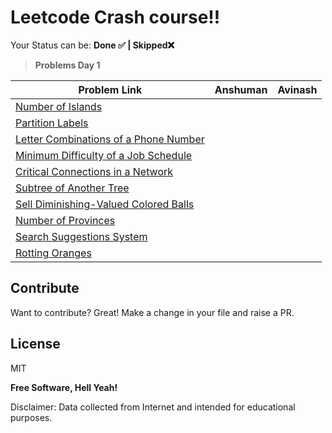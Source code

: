 # Leetcode Crash course!!

Your Status can be: **Done ✅ | Skipped❌**
<br>

> **Problems Day 1**

| Problem Link | Anshuman | Avinash |
| ------ | ------ | ------ |
| [Number of Islands](https://leetcode.com/problems/number-of-islands/)  |  |  
| [Partition Labels](https://leetcode.com/problems/partition-labels/) |  |  |
| [Letter Combinations of a Phone Number](https://leetcode.com/problems/letter-combinations-of-a-phone-number/)  |  |  |
| [Minimum Difficulty of a Job Schedule](https://leetcode.com/problems/minimum-difficulty-of-a-job-schedule/)  |  |  |
| [Critical Connections in a Network](https://leetcode.com/problems/critical-connections-in-a-network/) |  |  |
| [Subtree of Another Tree]( https://leetcode.com/problems/subtree-of-another-tree/)  |  |  |
| [Sell Diminishing-Valued Colored Balls]( https://leetcode.com/problems/sell-diminishing-valued-colored-balls/) |  |  |
| [Number of Provinces ]( https://leetcode.com/problems/number-of-provinces/) | |  |
| [Search Suggestions System]( https://leetcode.com/problems/search-suggestions-system/) | |  |
| [Rotting Oranges]( https://leetcode.com/problems/rotting-oranges/) | |  |




## Contribute

Want to contribute? Great!
Make a change in your file and raise a PR.

## License

MIT

**Free Software, Hell Yeah!**

Disclaimer: Data collected from Internet and intended for educational purposes.
